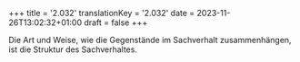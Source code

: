 +++
title = '2.032'
translationKey = '2.032'
date = 2023-11-26T13:02:32+01:00
draft = false
+++

Die Art und Weise, wie die Gegenstände im Sachverhalt zusammenhängen, ist die Struktur des Sachverhaltes.
